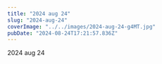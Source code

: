 ```yaml
---
title: "2024 aug 24"
slug: "2024-aug-24"
coverImage: "../../images/2024-aug-24-g4MT.jpg"
pubDate: "2024-08-24T17:21:57.836Z"
---
```


2024 aug 24

